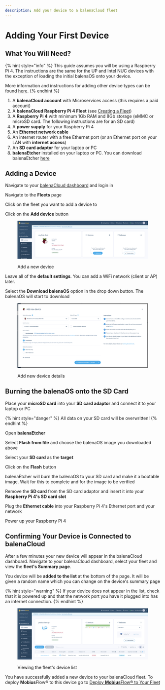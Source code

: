 ```yaml
---
description: Add your device to a balenaCloud fleet
---
```


# Adding Your First Device

## What You Will Need?

{% hint style="info" %}
This guide assumes you will be using a Raspberry Pi 4. The instructions are the same for the UP and Intel NUC devices with the exception of loading the initial balenaOS onto your device.

More information and instructions for adding other device types can be found [here](https://docs.balena.io/learn/getting-started/raspberrypi4-64/nodejs/).
{% endhint %}

1. A **balenaCloud account** with Microservices access (this requires a paid account)
2. A **balenaCloud Raspberry Pi 4 Fleet** (see [Creating a Fleet](creating-a-fleet.md))
3. A **Raspberry Pi 4** with minimum 1Gb RAM and 8Gb storage (eMMC or microSD card. The following instructions are for an SD card)
4. A **power supply** for your Raspberry Pi 4
5. An **Ethernet network cable**
6. An internet router with a free Ethernet port (or an Ethernet port on your LAN with **internet access**)
7. An **SD card adaptor** for your laptop or PC
8. **balenaEtcher** installed on your laptop or PC. You can download balenaEtcher [here](https://www.balena.io/etcher)

## Adding a Device

Navigate to your [balenaCloud dashboard](https://dashboard.balena-cloud.com/?) and login in

Navigate to the **Fleets** page

Click on the fleet you want to add a device to

Click on the **Add device** button

<figure><img src="../../.gitbook/assets/Balena Add Device.png" alt=""><figcaption><p>Add a new device</p></figcaption></figure>

Leave all of the **default settings**. You can add a WiFi network (client or AP) later.&#x20;

Select the **Download balenaOS** option in the drop down button. The balenaOS will start to download

<figure><img src="../../.gitbook/assets/Balena Add Device Details.png" alt=""><figcaption><p>Add new device details</p></figcaption></figure>

## Burning the balenaOS onto the SD Card

Place your **microSD card** into your **SD card adaptor** and connect it to your laptop or PC

{% hint style="danger" %}
All data on your SD card will be overwritten!
{% endhint %}

Open **balenaEtcher**

Select **Flash from file** and choose the balenaOS image you downloaded above

Select your **SD card** as the **target**

Click on the **Flash** button

balenaEtcher will burn the balenaOS to your SD card and make it a bootable image. Wait for this to complete and for the image to be verified

Remove the **SD card** from the SD card adaptor and insert it into your **Raspberry Pi 4's SD card slot**

Plug the **Ethernet cable** into your Raspberry Pi 4's Ethernet port and your network

Power up your Raspberry Pi 4

## Confirming Your Device is Connected to balenaCloud

After a few minutes your new device will appear in the balenaCloud dashboard. Navigate to your balenaCloud dashboard, select your fleet and view the **fleet's Summary page**.

You device will be **added to the list** at the bottom of the page. It will be given a random name which you can change on the device's summary page

{% hint style="warning" %}
If your device does not appear in the list, check that it is powered up and that the network port you have it plugged into has an internet connection.
{% endhint %}

<figure><img src="../../.gitbook/assets/Balena Confirm Device Connected.png" alt=""><figcaption><p>Viewing the fleet's device list</p></figcaption></figure>

You have successfully added a new device to your balenaCloud fleet. To deploy **Mobius**Flow® to this device go to [Deploy **Mobius**Flow® to Your Fleet](deploy-mobiusflow-r-to-your-fleet.md)
